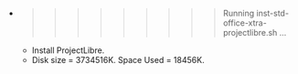 * >>>>>>>>> Running inst-std-office-xtra-projectlibre.sh ...
  * Install ProjectLibre.
  * Disk size = 3734516K. Space Used = 18456K.
